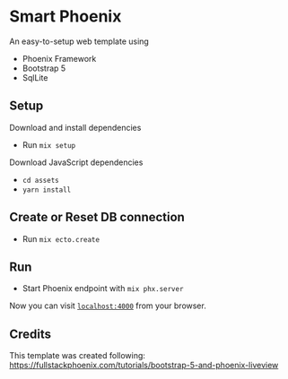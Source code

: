 # Smart Phoenix

An easy-to-setup web template using 

  * Phoenix Framework
  * Bootstrap 5
  * SqlLite

## Setup

Download and install dependencies

  * Run `mix setup` 

Download JavaScript dependencies

  * `cd assets` 
  * `yarn install` 

## Create or Reset DB connection

  * Run `mix ecto.create` 

## Run

  * Start Phoenix endpoint with `mix phx.server`

Now you can visit [`localhost:4000`](http://localhost:4000) from your browser.


## Credits

This template was created following: https://fullstackphoenix.com/tutorials/bootstrap-5-and-phoenix-liveview

